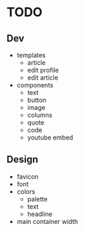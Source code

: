 # TODO

## Dev
- templates
  - article
  - edit profile
  - edit article
- components
  - text
  - button
  - image
  - columns
  - quote
  - code
  - youtube embed

## Design
- favicon
- font
- colors
  - palette
  - text
  - headline
- main container width
